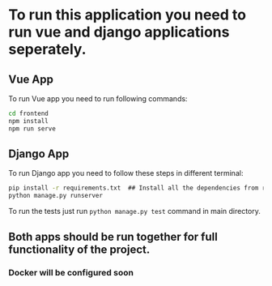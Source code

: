 # To run this application you need to run vue and django applications seperately.
## Vue App
To run Vue app you need to run following commands:

```cmd
cd frontend
npm install
npm run serve
```

## Django App
To run Django app you need to follow these steps in different terminal:
```cmd
pip install -r requirements.txt  ## Install all the dependencies from requirement.txt
python manage.py runserver
```

To run the tests just run `python manage.py test` command in main directory. 
## Both apps should be run together for full functionality of the project.
### Docker will be configured soon